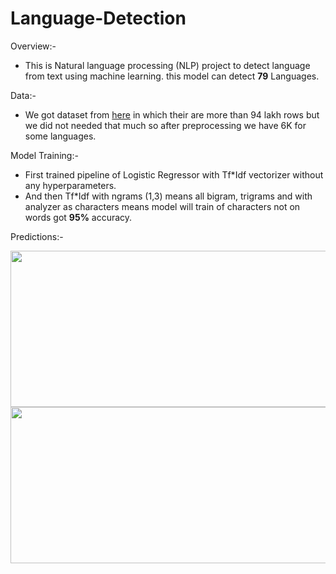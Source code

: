 # Language-Detection

Overview:-

* This is Natural language processing (NLP) project to detect language from text using machine learning. this model can detect 
**79** Languages.

Data:-

* We got dataset from [here](https://downloads.tatoeba.org/exports/) in which their are more than 94 lakh rows but we did not needed that much so after preprocessing we 
have 6K for some languages.

Model Training:-

* First trained pipeline of Logistic Regressor with Tf*Idf vectorizer without any hyperparameters.
* And then Tf*Idf with ngrams (1,3) means all bigram, trigrams and with analyzer as characters means model will train of characters not on words got **95%** accuracy.

Predictions:-

<img src="https://user-images.githubusercontent.com/75840165/118812474-c7822880-b8cb-11eb-813e-09545496bb8c.jpg" height=250 width=550>
<img src="https://user-images.githubusercontent.com/75840165/118812582-e41e6080-b8cb-11eb-817a-aa7473643838.jpg" height=250 width=550>
